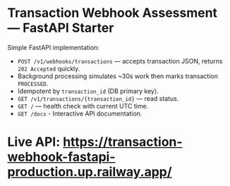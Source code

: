# Transaction Webhook Assessment — FastAPI Starter

Simple FastAPI implementation:
- `POST /v1/webhooks/transactions` — accepts transaction JSON, returns `202 Accepted` quickly.
- Background processing simulates ~30s work then marks transaction `PROCESSED`.
- Idempotent by `transaction_id` (DB primary key).
- `GET /v1/transactions/{transaction_id}` — read status.
- `GET /` — health check with current UTC time.
- `GET /docs` -  Interactive API documentation.

# Live API: https://transaction-webhook-fastapi-production.up.railway.app/
